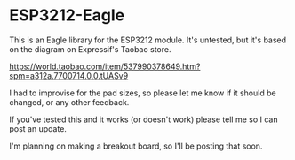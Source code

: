 # ESP3212-Eagle

This is an Eagle library for the ESP3212 module.  It's untested, but it's based on the diagram on Expressif's Taobao store.

https://world.taobao.com/item/537990378649.htm?spm=a312a.7700714.0.0.tUASv9

I had to improvise for the pad sizes, so please let me know if it should be changed, or any other feedback.

If you've tested this and it works (or doesn't work) please tell me so I can post an update.

I'm planning on making a breakout board, so I'll be posting that soon.
